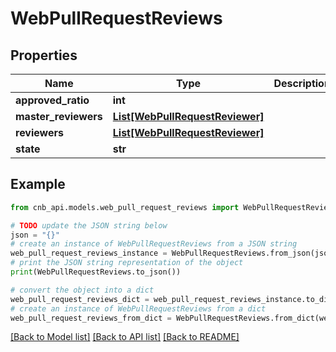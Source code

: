 # WebPullRequestReviews


## Properties

Name | Type | Description | Notes
------------ | ------------- | ------------- | -------------
**approved_ratio** | **int** |  | [optional] 
**master_reviewers** | [**List[WebPullRequestReviewer]**](WebPullRequestReviewer.md) |  | [optional] 
**reviewers** | [**List[WebPullRequestReviewer]**](WebPullRequestReviewer.md) |  | [optional] 
**state** | **str** |  | [optional] 

## Example

```python
from cnb_api.models.web_pull_request_reviews import WebPullRequestReviews

# TODO update the JSON string below
json = "{}"
# create an instance of WebPullRequestReviews from a JSON string
web_pull_request_reviews_instance = WebPullRequestReviews.from_json(json)
# print the JSON string representation of the object
print(WebPullRequestReviews.to_json())

# convert the object into a dict
web_pull_request_reviews_dict = web_pull_request_reviews_instance.to_dict()
# create an instance of WebPullRequestReviews from a dict
web_pull_request_reviews_from_dict = WebPullRequestReviews.from_dict(web_pull_request_reviews_dict)
```
[[Back to Model list]](../README.md#documentation-for-models) [[Back to API list]](../README.md#documentation-for-api-endpoints) [[Back to README]](../README.md)


